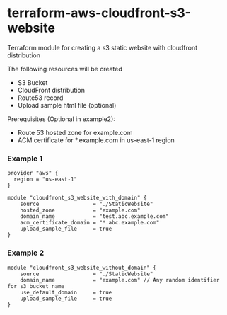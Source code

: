 # terraform-aws-cloudfront-s3-website
Terraform module for creating a s3 static website with cloudfront distribution

The following resources will be created
  
  - S3 Bucket
  - CloudFront distribution
  - Route53 record
  - Upload sample html file (optional)
  
Prerequisites (Optional in example2):

  - Route 53 hosted zone for example.com
  - ACM certificate for *.example.com in us-east-1 region
  
### Example 1

    provider "aws" {
      region = "us-east-1"
    }

    module "cloudfront_s3_website_with_domain" {
        source                 = "./StaticWebsite"
        hosted_zone            = "example.com" 
        domain_name            = "test.abc.example.com"
        acm_certificate_domain = "*.abc.example.com"
        upload_sample_file     = true
    }

### Example 2

    module "cloudfront_s3_website_without_domain" {
        source                 = "./StaticWebsite"
        domain_name            = "example.com" // Any random identifier for s3 bucket name
        use_default_domain     = true
        upload_sample_file     = true
    }


    
